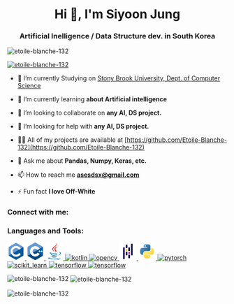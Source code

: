 <h1 align="center">Hi 👋, I'm Siyoon Jung</h1>
<h3 align="center">Artificial Inelligence / Data Structure dev. in South Korea</h3>

<p align="left"> <img src="https://komarev.com/ghpvc/?username=etoile-blanche-132&label=Profile%20views&color=0e75b6&style=flat" alt="etoile-blanche-132" /> </p>

<p align="left"> <a href="https://github.com/ryo-ma/github-profile-trophy"><img src="https://github-profile-trophy.vercel.app/?username=etoile-blanche-132" alt="etoile-blanche-132" /></a> </p>

- 🔭 I’m currently Studying on [Stony Brook University, Dept. of Computer Science](https://www.stonybrook.edu)

- 🌱 I’m currently learning **about Artificial intelligence**

- 👯 I’m looking to collaborate on **any AI, DS project.**

- 🤝 I’m looking for help with **any AI, DS project.**

- 👨‍💻 All of my projects are available at [https://github.com/Etoile-Blanche-132](https://github.com/Etoile-Blanche-132)

- 💬 Ask me about **Pandas, Numpy, Keras, etc.**

- 📫 How to reach me **asesdsx@gmail.com**

- ⚡ Fun fact **I love Off-White**

<h3 align="left">Connect with me:</h3>
<p align="left">
</p>

<h3 align="left">Languages and Tools:</h3>
<p align="left"> <a href="https://www.cprogramming.com/" target="_blank" rel="noreferrer"> <img src="https://raw.githubusercontent.com/devicons/devicon/master/icons/c/c-original.svg" alt="c" width="40" height="40"/> </a> <a href="https://www.w3schools.com/cpp/" target="_blank" rel="noreferrer"> <img src="https://raw.githubusercontent.com/devicons/devicon/master/icons/cplusplus/cplusplus-original.svg" alt="cplusplus" width="40" height="40"/> </a> <a href="https://www.java.com" target="_blank" rel="noreferrer"> <img src="https://raw.githubusercontent.com/devicons/devicon/master/icons/java/java-original.svg" alt="java" width="40" height="40"/> </a> <a href="https://kotlinlang.org" target="_blank" rel="noreferrer"> <img src="https://www.vectorlogo.zone/logos/kotlinlang/kotlinlang-icon.svg" alt="kotlin" width="40" height="40"/> </a> <a href="https://opencv.org/" target="_blank" rel="noreferrer"> <img src="https://www.vectorlogo.zone/logos/opencv/opencv-icon.svg" alt="opencv" width="40" height="40"/> </a> <a href="https://pandas.pydata.org/" target="_blank" rel="noreferrer"> <img src="https://raw.githubusercontent.com/devicons/devicon/2ae2a900d2f041da66e950e4d48052658d850630/icons/pandas/pandas-original.svg" alt="pandas" width="40" height="40"/> </a> <a href="https://www.python.org" target="_blank" rel="noreferrer"> <img src="https://raw.githubusercontent.com/devicons/devicon/master/icons/python/python-original.svg" alt="python" width="40" height="40"/> </a> <a href="https://pytorch.org/" target="_blank" rel="noreferrer"> <img src="https://www.vectorlogo.zone/logos/pytorch/pytorch-icon.svg" alt="pytorch" width="40" height="40"/> </a> <a href="https://scikit-learn.org/" target="_blank" rel="noreferrer"> <img src="https://upload.wikimedia.org/wikipedia/commons/0/05/Scikit_learn_logo_small.svg" alt="scikit_learn" width="40" height="40"/> </a> <a href="https://www.tensorflow.org" target="_blank" rel="noreferrer"> <img src="https://www.vectorlogo.zone/logos/tensorflow/tensorflow-icon.svg" alt="tensorflow" width="40" height="40"/> </a> <a href="https://keras.io" target="_blank" rel="noreferrer"> <img src="https://upload.wikimedia.org/wikipedia/commons/a/ae/Keras_logo.svg" alt="tensorflow" width="40" height="40"/> </a> </p>

<p><img align="left" src="https://github-readme-stats.vercel.app/api/top-langs?username=etoile-blanche-132&show_icons=true&locale=en&layout=compact" alt="etoile-blanche-132" /></p>

<p>&nbsp;<img align="center" src="https://github-readme-stats.vercel.app/api?username=etoile-blanche-132&show_icons=true&locale=en" alt="etoile-blanche-132" /></p>

<p><img align="center" src="https://github-readme-streak-stats.herokuapp.com/?user=etoile-blanche-132&" alt="etoile-blanche-132" /></p>
